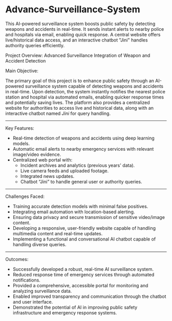 # Advance-Surveillance-System
This AI-powered surveillance system boosts public safety by detecting weapons and accidents in real-time. It sends instant alerts to nearby police and hospitals via email, enabling quick response. A central website offers live/historical data access, and an interactive chatbot "Jini" handles authority queries efficiently.


Project Overview: Advanced Surveillance Integration of Weapon and Accident Detection

Main Objective:

The primary goal of this project is to enhance public safety through an AI-powered surveillance system capable of detecting weapons and accidents in real-time. Upon detection, the system instantly notifies the nearest police station and hospital via automated emails, enabling quicker response times and potentially saving lives. The platform also provides a centralized website for authorities to access live and historical data, along with an interactive chatbot named *Jini* for query handling.

---

Key Features:
- Real-time detection of weapons and accidents using deep learning models.
- Automatic email alerts to nearby emergency services with relevant image/video evidence.
- Centralized web portal with:
  - Incident archives and analytics (previous years' data).
  - Live camera feeds and uploaded footage.
  - Integrated news updates.
  - Chatbot “Jini” to handle general user or authority queries.

---

Challenges Faced:
- Training accurate detection models with minimal false positives.
- Integrating email automation with location-based alerting.
- Ensuring data privacy and secure transmission of sensitive video/image content.
- Developing a responsive, user-friendly website capable of handling multimedia content and real-time updates.
- Implementing a functional and conversational AI chatbot capable of handling diverse queries.

---

Outcomes:
- Successfully developed a robust, real-time AI surveillance system.
- Reduced response time of emergency services through automated notifications.
- Provided a comprehensive, accessible portal for monitoring and analyzing surveillance data.
- Enabled improved transparency and communication through the chatbot and user interface.
- Demonstrated the potential of AI in improving public safety infrastructure and emergency response systems.
